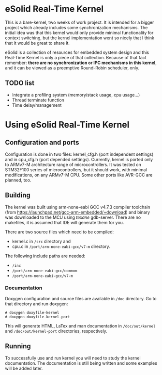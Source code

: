 # eSolid Real-Time Kernel

This is a bare-kernel, two weeks of work project. It is intended for a bigger 
project which already includes some synchronization mechanisms. The initial 
idea was that this kernel would only provide minimal functionality for context 
switching, but the kernel implementation went so nicely that I think that it 
would be great to share it. 

eSolid is a collection of resources for embedded system design and this
Real-Time Kernel is only a piece of that collection. Because of that fact
remember: __there are no synchronization or IPC mechanisms in this kernel__,
and it can be viewed as a preemptive Round-Robin scheduler, only.


## TODO list

- Integrate a profiling system (memory/stack usage, cpu usage...)
- Thread terminate function
- Time delay/management


# Using eSolid Real-Time Kernel

## Configuration and ports

Configuration is done in two files: kernel_cfg.h (port independent settings) 
and in cpu_cfg.h (port depended settings).
Currently, kernel is ported only to ARMv7-M architecture range of 
microcontrollers. It was tested on STM32F100 series of microcontrollers, but it
should work, with minimal modifications, on any ARMv7-M CPU. Some other ports 
like AVR-GCC are planned, too.


## Building

The kernel was built using arm-none-eabi GCC v4.7.3 compiler toolchain (from 
https://launchpad.net/gcc-arm-embedded/+download) and binary was downloaded
to the MCU using _texane_ gdb-server. There are no makefiles, it is assumed
that IDE will generate them for you.

There are two source files which need to be compiled: 
- kernel.c in `/src` directory and 
- cpu.c in `/port/arm-none-eabi-gcc/v7-m` directory.

The following include paths are needed:
- `/inc`
- `/port/arm-none-eabi-gcc/common`
- `/port/arm-none-eabi-gcc/v7-m`

### Documentation

Doxygen configuration and source files are available in `/doc` directory. Go to
that directory and run doxygen:

    # doxygen doxyfile-kernel
    # doxygen doxyfile-kernel-port

This will generate HTML, LaTex and man documentation in `/doc/out/kernel` and
`/doc/out/kernel-port` directories, respectively.


## Running
To successfully use and run kernel you will need to study the kernel 
documentation. The documentation is still being written and some examples will
be added later.
